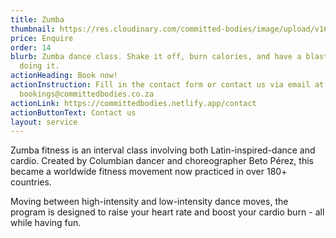 ```yaml
---
title: Zumba
thumbnail: https://res.cloudinary.com/committed-bodies/image/upload/v1665201720/Copy_of_CB_ZUMBA_Instagram_Post_Square_1.png
price: Enquire
order: 14
blurb: Zumba dance class. Shake it off, burn calories, and have a blast while
  doing it.
actionHeading: Book now!
actionInstruction: Fill in the contact form or contact us via email at
  bookings@committedbodies.co.za
actionLink: https://committedbodies.netlify.app/contact
actionButtonText: Contact us
layout: service
---
```

Z﻿umba fitness is an interval class involving both Latin-inspired-dance and cardio. Created by Columbian dancer and choreographer Beto Pérez, this became a worldwide fitness movement now practiced in over 180+ countries.

﻿Moving between high-intensity and low-intensity dance moves, the program is designed to raise your heart rate and boost your cardio burn - all while having fun.